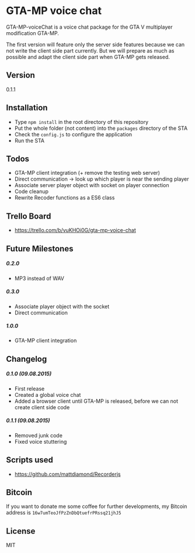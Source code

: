 # GTA-MP voice chat

GTA-MP-voiceChat is a voice chat package for the GTA V multiplayer modification GTA-MP.

The first version will feature only the server side features because we can not
write the client side part currently.
But we will prepare as much as possible and adapt the client side part when GTA-MP gets released.

## Version

0.1.1

## Installation

  - Type `npm install` in the root directory of this repository
  - Put the whole folder (not content) into the `packages` directory of the STA
  - Check the `config.js` to configure the application
  - Run the STA

## Todos

 - GTA-MP client integration (+ remove the testing web server)
 - Direct communication -> look up which player is near the sending player
 - Associate server player object with socket on player connection
 - Code cleanup
 - Rewrite Recoder functions as a ES6 class

## Trello Board
 - https://trello.com/b/vuKHOi0G/gta-mp-voice-chat

## Future Milestones

##### 0.2.0
 - MP3 instead of WAV

##### 0.3.0
 - Associate player object with the socket
 - Direct communication

##### 1.0.0
 - GTA-MP client integration

## Changelog

##### 0.1.0 (09.08.2015)

 - First release
 - Created a global voice chat
 - Added a browser client until GTA-MP is released, before we can not create client side code

##### 0.1.1 (09.08.2015)
 - Removed junk code
 - Fixed voice stuttering

## Scripts used
 - https://github.com/mattdiamond/Recorderjs

##  Bitcoin
If you want to donate me some coffee for further developments, my Bitcoin address is `16w7umTeoJfPzZnDbQtuefrPRssq21jhJ5`

License
----

MIT
